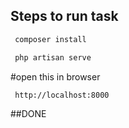 

## Steps to run task
```sh
 composer install
```
```sh
 php artisan serve
```
#open this in browser
```sh
 http://localhost:8000
```

##DONE
